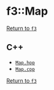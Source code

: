 # f3::Map

[Return to `f3`](/docs/f3.md)

## C++

- [`Map.hpp`](/c++/include/Map.hpp)
- [`Map.cpp`](/c++/source/Map.cpp)

[Return to `f3`](/docs/f3.md)